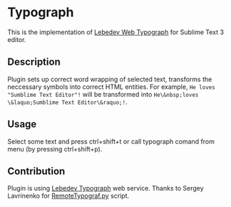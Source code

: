 # Typograph
This is the implementation of [Lebedev Web Typograph](https://www.artlebedev.ru/tools/typograf/) for Sublime Text 3 editor.

## Description
Plugin sets up correct word wrapping of selected text, transforms the neccessary symbols into correct HTML entities.
For example, `He loves "Sumblime Text Editor"!` will be transformed into `He\&nbsp;loves \&laquo;Sumblime Text Editor\&raquo;!`.

## Usage
Select some text and press ctrl+shift+t or call typograph comand from menu (by pressing ctrl+shift+p).

## Contribution
Plugin is using [Lebedev Typograph](https://www.artlebedev.ru/tools/typograf/) web service.
Thanks to Sergey Lavrinenko for [RemoteTypograf.py](https://www.artlebedev.ru/tools/typograf/webservice/) script.

